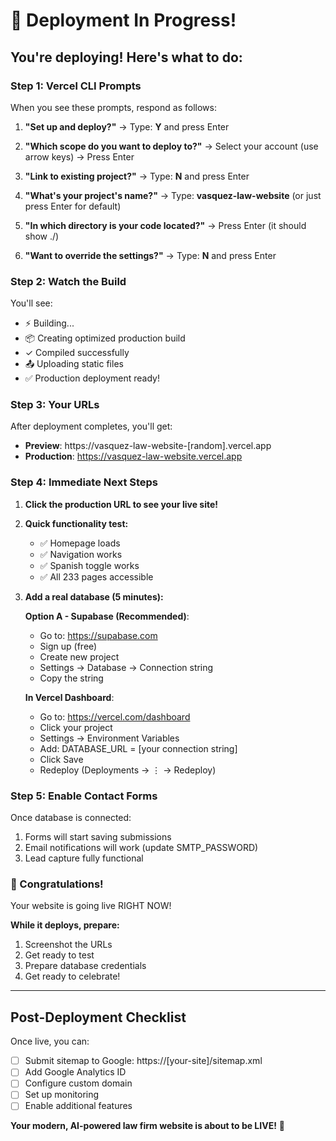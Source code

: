 # 🚀 Deployment In Progress!

## You're deploying! Here's what to do:

### Step 1: Vercel CLI Prompts

When you see these prompts, respond as follows:

1. **"Set up and deploy?"**
   → Type: **Y** and press Enter

2. **"Which scope do you want to deploy to?"**
   → Select your account (use arrow keys)
   → Press Enter

3. **"Link to existing project?"**
   → Type: **N** and press Enter

4. **"What's your project's name?"**
   → Type: **vasquez-law-website** (or just press Enter for default)

5. **"In which directory is your code located?"**
   → Press Enter (it should show ./)

6. **"Want to override the settings?"**
   → Type: **N** and press Enter

### Step 2: Watch the Build

You'll see:

- ⚡ Building...
- 📦 Creating optimized production build
- ✓ Compiled successfully
- 📤 Uploading static files
- ✅ Production deployment ready!

### Step 3: Your URLs

After deployment completes, you'll get:

- **Preview**: https://vasquez-law-website-[random].vercel.app
- **Production**: https://vasquez-law-website.vercel.app

### Step 4: Immediate Next Steps

1. **Click the production URL to see your live site!**

2. **Quick functionality test:**

   - ✅ Homepage loads
   - ✅ Navigation works
   - ✅ Spanish toggle works
   - ✅ All 233 pages accessible

3. **Add a real database (5 minutes):**

   **Option A - Supabase (Recommended)**:

   - Go to: https://supabase.com
   - Sign up (free)
   - Create new project
   - Settings → Database → Connection string
   - Copy the string

   **In Vercel Dashboard**:

   - Go to: https://vercel.com/dashboard
   - Click your project
   - Settings → Environment Variables
   - Add: DATABASE_URL = [your connection string]
   - Click Save
   - Redeploy (Deployments → ⋮ → Redeploy)

### Step 5: Enable Contact Forms

Once database is connected:

1. Forms will start saving submissions
2. Email notifications will work (update SMTP_PASSWORD)
3. Lead capture fully functional

### 🎉 Congratulations!

Your website is going live RIGHT NOW!

**While it deploys, prepare:**

1. Screenshot the URLs
2. Get ready to test
3. Prepare database credentials
4. Get ready to celebrate!

---

## Post-Deployment Checklist

Once live, you can:

- [ ] Submit sitemap to Google: https://[your-site]/sitemap.xml
- [ ] Add Google Analytics ID
- [ ] Configure custom domain
- [ ] Set up monitoring
- [ ] Enable additional features

**Your modern, AI-powered law firm website is about to be LIVE!** 🚀
